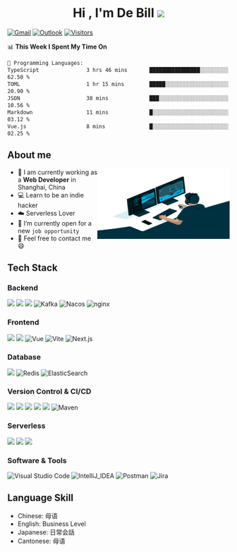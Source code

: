 <h1 align="center">Hi , I'm De Bill <img src="https://media.giphy.com/media/hvRJCLFzcasrR4ia7z/giphy.gif" width="35"></h1>

[![Gmail](https://img.shields.io/badge/-GMAIL-D14836?style=flat-square&logo=gmail&logoColor=white)](mailto:lvlingjie8520@gmail.com) [![Outlook](https://img.shields.io/badge/Microsoft_Outlook-0078D4?style=flat-square&logo=maildotru&logoColor=white)](mailto:roreiketsu@outlook.com) [![Visitors](http://hits.dwyl.com/BrotherJie/BrotherJie.svg)](http://hits.dwyl.com/BrotherJie/BrotherJie)

<!--START_SECTION:waka-->
📊 **This Week I Spent My Time On** 

```text
💬 Programming Languages: 
TypeScript               3 hrs 46 mins       ████████████████░░░░░░░░░   62.50 % 
TOML                     1 hr 15 mins        █████░░░░░░░░░░░░░░░░░░░░   20.90 % 
JSON                     38 mins             ███░░░░░░░░░░░░░░░░░░░░░░   10.56 % 
Markdown                 11 mins             █░░░░░░░░░░░░░░░░░░░░░░░░   03.12 % 
Vue.js                   8 mins              █░░░░░░░░░░░░░░░░░░░░░░░░   02.25 % 
```


<!--END_SECTION:waka-->

## About me
<img align="right" alt="GIF" src="assets/code.gif" width="300" height="160" title="passion"/>

- 🔭  I am currently working as a **Web Developer** in Shanghai, China
- 💻 Learn to be an indie hacker
- ☁️ Serverless Lover
- 🤔 I’m currently open for a new `job opportunity`
- 📧 Feel free to contact me 😄

## Tech Stack
### Backend
<img src="https://img.shields.io/badge/Java-ED8B00?style=flat&logo=openjdk&logoColor=white"> <img src="https://img.shields.io/badge/SpringBoot-6DB33F?style=flat&logo=springboot&logoColor=white"> <img src="https://img.shields.io/badge/Mybatis-red?style=flat&logo=Mybatis&logoColor=red"> <img alt="Kafka" src="https://img.shields.io/badge/Apache%20Kafka-000?style=flat&logo=Apache%20Kafka&logoColor=white"> <img alt="Nacos" src="https://img.shields.io/badge/Nacos-blue?style=flat&logo=nacos&logoColor=white"> <img alt="nginx" src="https://img.shields.io/badge/Nginx-00C300?style=flat&logo=nginx&logoColor=white">

### Frontend
<img src = "https://img.shields.io/badge/TypeScript-007ACC?style=flat&logo=typescript&logoColor=white"> <img src = "https://img.shields.io/badge/Tailwind_CSS-38B2AC?style=flat&logo=tailwind-css&logoColor=white"> <img alt="Vue" src="https://img.shields.io/badge/Vue-35495E?style=flat&logo=vue.js&logoColor=4FC08D"> <img alt="Vite" src="https://img.shields.io/badge/Vite-8B89CC?style=flat&logo=vite&logoColor=4FC08D"> <img alt="Next.js" src="https://img.shields.io/badge/Next.js-000000?style=flat&logo=nextdotjs&logoColor=#000000"> 

### Database
<img src="https://img.shields.io/badge/Mysql-%234479A1.svg?&style=plastic&logo=mysql&logoColor=white"/> <img alt="Redis" src="https://img.shields.io/badge/Redis-%23DD0031.svg?&style=flat&logo=redis&logoColor=white"> <img alt="ElasticSearch" src="https://img.shields.io/badge/-ElasticSearch-005571?style=flat&logo=elasticsearch">


### Version Control & CI/CD
<img src="http://img.shields.io/badge/-Git-F1502F?style=flat&logo=git&logoColor=FFFFFF"> <img src="http://img.shields.io/badge/-Github-000000?style=flat&logo=github&logoColor=FFFFFF"> <img src="https://img.shields.io/badge/GitLab-330F63?style=flat&logo=gitlab&logoColor=white"> <img src="https://img.shields.io/badge/Jenkins-D24939?style=flat&logo=Jenkins&logoColor=white"> <img src="https://img.shields.io/badge/Docker-%230db7ed.svg?style=flat&logo=Docker&logoColor=white"> <img alt="Maven" src="https://img.shields.io/badge/Maven-gray?style=flat&logo=Apache%20Maven&logoColor=red">

### Serverless
<img src="http://img.shields.io/badge/-Cloudflare Workers-FFFFF5?style=flat&logo=cloudflareworkers&logoColor=F38020"> <img src="http://img.shields.io/badge/-Cloudflare Pages-FFFFF5?style=flat&logo=cloudflarepages&logoColor=F38020"> <img src="http://img.shields.io/badge/-Vercel-000000?style=flat&logo=vercel&logoColor=#000000"> 

### Software & Tools
<img alt="Visual Studio Code" src="https://img.shields.io/badge/Visual%20Studio%20Code-0078d7.svg?style=plastic&logo=visual-studio-code&logoColor=white"> <img alt="IntelliJ_IDEA" src="https://img.shields.io/badge/IntelliJ_IDEA-000000.svg?style=plastic&logo=intellij-idea&logoColor=white" /> <img alt="Postman" src="https://img.shields.io/badge/Postman-FC8019?logo=Postman&logoColor=white" /> <img alt="Jira" src="https://img.shields.io/badge/Jira-0052CC?style=flat&logo=Jira&logoColor=white">

## Language Skill
- Chinese: 母语
- English: Business Level
- Japanese: 日常会話
- Cantonese: 母语




